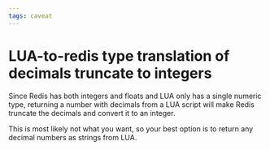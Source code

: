 ```yaml
---
tags: caveat
---
```


# LUA-to-redis type translation of decimals truncate to integers
Since Redis has both integers and floats and LUA only has a single numeric type, returning a number with decimals from a LUA script will make Redis truncate the decimals and convert it to an integer.

This is most likely not what you want, so your best option is to return any decimal numbers as strings from LUA.
